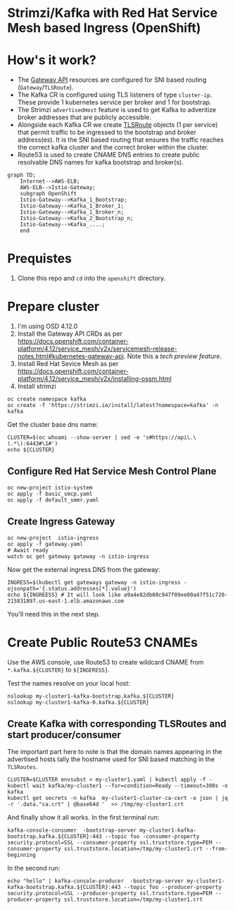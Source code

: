 # Strimzi/Kafka with Red Hat Service Mesh based Ingress (OpenShift)

# How's it work?

* The [Gateway API](https://gateway-api.sigs.k8s.io/) resources are configured for SNI based routing (`Gateway`/`TLSRoute`).
* The Kafka CR is configured using TLS listeners of type `cluster-ip`.  These provide 1 kubernetes service per broker and 1 for bootstrap.
* The Strimzi `advertisedHost` feature is used to get Kafka to adveritize broker addresses that are publicly accessible.
* Alongside each Kafka CR we create [TLSRoute](https://gateway-api.sigs.k8s.io/concepts/api-overview/#tlsroute) objects (1 per service) that permit traffic to be ingressed to the bootstrap and broker address(es).  It is the SNI based routing that ensures the traffic reaches the correct kafka cluster and the correct broker within the cluster.
* Route53 is used to create CNAME DNS entries to create public resolvable DNS names for kafka bootstrap and broker(s).



```mermaid
graph TD;
    Internet-->AWS-ELB;
    AWS-ELB-->Istio-Gateway;
    subgraph OpenShift
    Istio-Gateway-->Kafka_1_Bootstrap;
    Istio-Gateway-->Kafka_1_Broker_1;
    Istio-Gateway-->Kafka_1_Broker_n;
    Istio-Gateway-->Kafka_2_Bootstrap_n;
    Istio-Gateway-->Kafka_....;
    end
```

# Prequistes

1. Clone this repo and `cd` into the `openshift` directory.

# Prepare cluster

1. I'm using OSD 4.12.0
1. Install the Gateway API CRDs as per https://docs.openshift.com/container-platform/4.12/service_mesh/v2x/servicemesh-release-notes.html#kubernetes-gateway-api. Note this a *tech preview feature*.
1. Install Red Hat Sevice Mesh as per https://docs.openshift.com/container-platform/4.12/service_mesh/v2x/installing-ossm.html
1. Install strimzi
```
oc create namespace kafka
oc create -f 'https://strimzi.io/install/latest?namespace=kafka' -n kafka
```

Get the cluster base dns name:
```
CLUSTER=$(oc whoami --show-server | sed -e 's#https://api\.\(.*\):6443#\1#')
echo ${CLUSTER}
```

## Configure Red Hat Service Mesh Control Plane

```
oc new-project istio-system
oc apply -f basic_smcp.yaml
oc apply -f default_smmr.yaml
```

## Create Ingress Gateway

```
oc new-project  istio-ingress
oc apply -f gateway.yaml
# Await ready
watch oc get gateway gateway -n istio-ingress
```

Now get the external ingress DNS from the gateway:

```
INGRESS=$(kubectl get gateways gateway -n istio-ingress -ojsonpath='{.status.addresses[*].value}')
echo ${INGREESS} # It will look like a9a4e82db00c947f09ee00a47f51c720-215831897.us-east-1.elb.amazonaws.com
```

You'll need this in the next step.

# Create Public Route53 CNAMEs 

Use the AWS console, use Route53 to create wildcard CNAME from `*.kafka.${CLUSTER}` to `${INGERESS}`.

Test the names resolve on your local host:

```
nslookup my-cluster1-kafka-bootstrap.kafka.${CLUSTER}
nslookup my-cluster1-kafka-0.kafka.${CLUSTER}
```

## Create Kafka  with corresponding TLSRoutes and start producer/consumer

The important part here to note is that the domain names appearing in the advertised hosts tally the hostname used for
SNI based matching in the `TLSRoutes`.

```
CLUSTER=$CLUSTER envsubst < my-cluster1.yaml | kubectl apply -f -
kubectl wait kafka/my-cluster1 --for=condition=Ready --timeout=300s -n kafka
kubectl get secrets -n kafka  my-cluster1-cluster-ca-cert -o json | jq -r '.data."ca.crt" | @base64d '  >> /tmp/my-cluster1.crt
```

And finally show it all works. In the first terminal run:


```
kafka-console-consumer  -bootstrap-server my-cluster1-kafka-bootstrap.kafka.${CLUSTER}:443 --topic foo -consumer-property security.protocol=SSL --consumer-property ssl.truststore.type=PEM --consumer-property ssl.truststore.location=/tmp/my-cluster1.crt --from-beginning
```

In the second run:
```
echo "hello" | kafka-console-producer  -bootstrap-server my-cluster1-kafka-bootstrap.kafka.${CLUSTER}:443 --topic foo --producer-property security.protocol=SSL --producer-property ssl.truststore.type=PEM --producer-property ssl.truststore.location=/tmp/my-cluster1.crt
```

